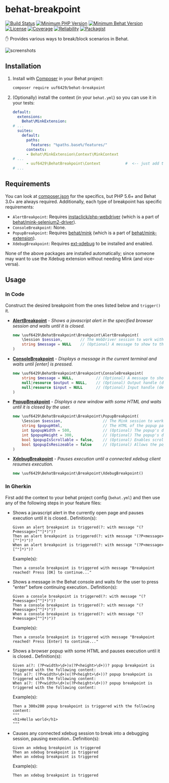 # behat-breakpoint

[![Build Status](https://travis-ci.org/uuf6429/behat-breakpoint.svg?branch=master)](https://travis-ci.org/uuf6429/behat-breakpoint)
[![Minimum PHP Version](https://img.shields.io/badge/php-^5.6%20||%20^7.0-8892BF.svg)](https://php.net/)
[![Minimum Behat Version](https://img.shields.io/badge/behat-^3.0-0B0B0A.svg)](http://behat.org/)
[![License](https://img.shields.io/badge/license-MIT-blue.svg)](https://raw.githubusercontent.com/uuf6429/behat-breakpoint/master/LICENSE)
[![Coverage](https://sonarcloud.io/api/project_badges/measure?project=BehatBreakpoint&metric=coverage)](https://sonarcloud.io/component_measures?id=BehatBreakpoint&metric=coverage)
[![Reliability](https://sonarcloud.io/api/project_badges/measure?project=BehatBreakpoint&metric=reliability_rating)](https://sonarcloud.io/dashboard?id=BehatBreakpoint)
[![Packagist](https://img.shields.io/packagist/v/uuf6429/behat-breakpoint.svg)](https://packagist.org/packages/uuf6429/behat-breakpoint)

✋ Provides various ways to break/block scenarios in Behat.

![screenshots](https://i.imgur.com/N5oRVxp.png)

## Installation

1. Install with [Composer](https://getcomposer.org/) in your Behat project:
   ```sh
   composer require uuf6429/behat-breakpoint
   ```
2. (Optionally) install the context (in your `behat.yml`) so you can use it in your tests:
   ```yaml
   default:
     extensions:
       Behat\MinkExtension:
   # ...
     suites:
       default:
         paths:
           features: "%paths.base%/features/"
         contexts:
         - Behat\MinkExtension\Context\MinkContext
   # ...
         - uuf6429\BehatBreakpoint\Context           #  <-- just add this line
   # ...
   ```

## Requirements

You can look at [composer.json](composer.json) for the specifics, but PHP 5.6+ and Behat 3.0+ are always required.
Additionally, each type of breakpoint has specific requirements:
- `AlertBreakpoint`: Requires [instaclick/php-webdriver](https://github.com/instaclick/php-webdriver) (which is a part of [behat/mink-selenium2-driver](https://github.com/minkphp/MinkSelenium2Driver)).
- `ConsoleBreakpoint`: None.
- `PopupBreakpoint`: Requires [behat/mink](https://github.com/minkphp/Mink) (which is a part of [behat/mink-extension](https://github.com/Behat/MinkExtension)).
- `XdebugBreakpoint`: Requires [ext-xdebug](https://xdebug.org/download.php) to be installed and enabled.

None of the above packages are installed automatically; since someone may want to use the Xdebug extension without needing Mink (and vice-versa).

## Usage

<!-- src/docgen.php -->

### In Code

Construct the desired breakpoint from the ones listed below and `trigger()` it.

- **[AlertBreakpoint](src/Breakpoint/AlertBreakpoint.php)** - *Shows a javascript alert in the specified browser session and waits until it is closed.*
  ```php
  new \uuf6429\BehatBreakpoint\Breakpoint\AlertBreakpoint(
      \Session $session,        // The WebDriver session to work with.
      string $message = NULL    // (Optional) A message to show to the operator.
  )
  ```
- **[ConsoleBreakpoint](src/Breakpoint/ConsoleBreakpoint.php)** - *Displays a message in the current terminal and waits until [enter] is pressed.*
  ```php
  new \uuf6429\BehatBreakpoint\Breakpoint\ConsoleBreakpoint(
      string $message = NULL,          // (Optional) A message to show to the operator.
      null|resource $output = NULL,    // (Optional) Output handle (defaults to PHP's STDOUT)
      null|resource $input = NULL      // (Optional) Input handle (defaults to PHP's STDIN)
  )
  ```
- **[PopupBreakpoint](src/Breakpoint/PopupBreakpoint.php)** - *Displays a new window with some HTML and waits until it is closed by the user.*
  ```php
  new \uuf6429\BehatBreakpoint\Breakpoint\PopupBreakpoint(
      \Session $session,                  // The Mink session to work with. It must support javascript.
      string $popupHtml,                  // The HTML of the popup page *body*.
      int $popupWidth = 500,              // (Optional) The popup's default width.
      int $popupHeight = 300,             // (Optional) The popup's default height.
      bool $popupIsScrollable = false,    // (Optional) Enables scrollbars (and scrolling) within the popup.
      bool $popupIsResizeable = false     // (Optional) Allows the popup to be resizeable.
  )
  ```
- **[XdebugBreakpoint](src/Breakpoint/XdebugBreakpoint.php)** - *Pauses execution until a connected xdebug client resumes execution.*
  ```php
  new \uuf6429\BehatBreakpoint\Breakpoint\XdebugBreakpoint()
  ```

### In Gherkin

First add the context to your behat project config (`behat.yml`) and then use any of the following steps in your feature files:
- Shows a javascript alert in the currently open page and pauses execution until it is closed.. Definition(s):
  ```gherkin
  Given an alert breakpoint is triggered(?: with message "(?P<message>[^"]*)")?
  Then an alert breakpoint is triggered(?: with message "(?P<message>[^"]*)")?
  When an alert breakpoint is triggered(?: with message "(?P<message>[^"]*)")?
  ```
  Example(s):
  ```gherkin
  Then a console breakpoint is triggered with message "Breakpoint reached! Press [OK] to continue..."
  ```
- Shows a message in the Behat console and waits for the user to press "enter" before continuing execution.. Definition(s):
  ```gherkin
  Given a console breakpoint is triggered(?: with message "(?P<message>[^"]*)")?
  Then a console breakpoint is triggered(?: with message "(?P<message>[^"]*)")?
  When a console breakpoint is triggered(?: with message "(?P<message>[^"]*)")?
  ```
  Example(s):
  ```gherkin
  Then a console breakpoint is triggered with message "Breakpoint reached! Press [Enter] to continue..."
  ```
- Shows a browser popup with some HTML and pauses execution until it is closed.. Definition(s):
  ```gherkin
  Given a(?: (?P<width>\d+)x(?P<height>\d+))? popup breakpoint is triggered with the following content:
  Then a(?: (?P<width>\d+)x(?P<height>\d+))? popup breakpoint is triggered with the following content:
  When a(?: (?P<width>\d+)x(?P<height>\d+))? popup breakpoint is triggered with the following content:
  ```
  Example(s):
  ```gherkin
  Then a 300x200 popup breakpoint is triggered with the following content:
  """
  <h1>Hello world</h1>
  """
  ```
- Causes any connected xdebug session to break into a debugging session, pausing execution.. Definition(s):
  ```gherkin
  Given an xdebug breakpoint is triggered
  Then an xdebug breakpoint is triggered
  When an xdebug breakpoint is triggered
  ```
  Example(s):
  ```gherkin
  Then an xdebug breakpoint is triggered
  ```

<!-- /src/docgen.php -->
